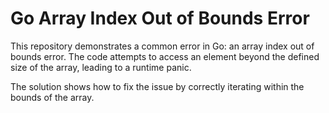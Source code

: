 # Go Array Index Out of Bounds Error

This repository demonstrates a common error in Go: an array index out of bounds error.  The code attempts to access an element beyond the defined size of the array, leading to a runtime panic.

The solution shows how to fix the issue by correctly iterating within the bounds of the array.